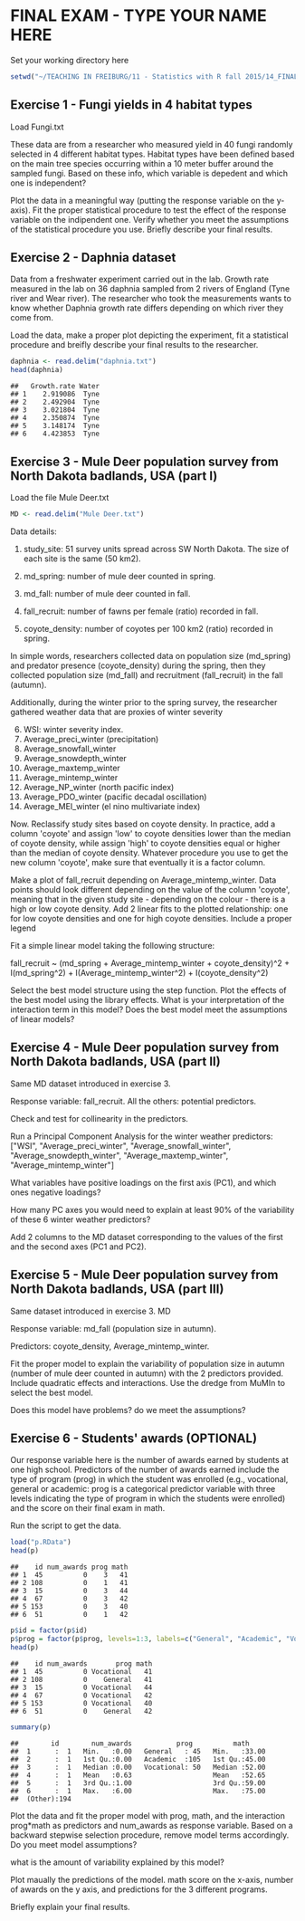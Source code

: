 # FINAL EXAM - TYPE YOUR NAME HERE

Set your working directory here

```r
setwd("~/TEACHING IN FREIBURG/11 - Statistics with R fall 2015/14_FINAL_EXAM")
```








## Exercise 1 - Fungi yields in 4 habitat types

Load Fungi.txt


These data are from a researcher who measured yield in 40 fungi randomly selected in 4 different habitat types. Habitat types have been defined based on the main tree species occurring within a 10 meter buffer around the sampled fungi. 
Based on these info, which variable is depedent and which one is independent?




Plot the data in a meaningful way (putting the response variable on the y-axis). 
Fit the proper statistical procedure to test the effect of the response variable on the indipendent one.
Verify whether you meet the assumptions of the statistical procedure you use. 
Briefly describe your final results.













## Exercise 2 - Daphnia dataset
Data from a freshwater experiment carried out in the lab.
Growth rate measured in the lab on 36 daphnia sampled from 2 rivers of England (Tyne river and Wear river). The researcher who took the measurements wants to know whether Daphnia growth rate differs depending on which river they come from. 

Load the data, make a proper plot depicting the experiment, fit a statistical procedure and breifly describe your final results to the researcher. 



```r
daphnia <- read.delim("daphnia.txt")
head(daphnia)
```

```
##   Growth.rate Water
## 1    2.919086  Tyne
## 2    2.492904  Tyne
## 3    3.021804  Tyne
## 4    2.350874  Tyne
## 5    3.148174  Tyne
## 6    4.423853  Tyne
```















## Exercise 3 - Mule Deer population survey from North Dakota badlands, USA (part I)

Load the file Mule Deer.txt

```r
MD <- read.delim("Mule Deer.txt")
```

Data details:

1) study_site: 51 survey units spread across SW North Dakota. The size of each site is the same (50 km2).

2) md_spring: number of mule deer counted in spring.

3) md_fall: number of mule deer counted in fall.

4) fall_recruit: number of fawns per female (ratio) recorded in fall. 

5) coyote_density: number of coyotes per 100 km2 (ratio) recorded in spring.            

In simple words, researchers collected data on population size (md_spring) and predator presence (coyote_density) during the spring, then they collected population size (md_fall) and recruitment (fall_recruit) in the fall (autumn). 

Additionally, during the winter prior to the spring survey, the researcher gathered weather data that are proxies of winter severity

6) WSI: winter severity index.                     
7) Average_preci_winter (precipitation)     
8) Average_snowfall_winter  
9) Average_snowdepth_winter
10) Average_maxtemp_winter   
11) Average_mintemp_winter   
12) Average_NP_winter (north pacific index)       
13) Average_PDO_winter (pacific decadal oscillation)      
14) Average_MEI_winter (el nino multivariate index)    

Now. 
Reclassify study sites based on coyote density. In practice, add a column 'coyote' and assign 'low' to coyote densities lower than the median of coyote density, while assign 'high' to coyote densities equal or higher than the median of coyote density. Whatever procedure you use to get the new column 'coyote', make sure that eventually it is a factor column.

Make a plot of fall_recruit depending on Average_mintemp_winter. Data points should look different depending on the value of the column 'coyote', meaning that in the given study site - depending on the colour - there is a high or low coyote density. Add 2 linear fits to the plotted relationship: one for low coyote densities and one for high coyote densities. Include a proper legend 




Fit a simple linear model taking the following structure: 

fall_recruit ~ (md_spring + Average_mintemp_winter + coyote_density)^2 + I(md_spring^2) + I(Average_mintemp_winter^2) + I(coyote_density^2)

Select the best model structure using the step function. 
Plot the effects of the best model using the library effects.
What is your interpretation of the interaction term in this model?
Does the best model meet the assumptions of linear models?















## Exercise 4 - Mule Deer population survey from North Dakota badlands, USA (part II)

Same MD dataset introduced in exercise 3.

Response variable: fall_recruit.
All the others: potential predictors. 

Check and test for collinearity in the predictors.




Run a Principal Component Analysis for the winter weather predictors:
["WSI", "Average_preci_winter", "Average_snowfall_winter", "Average_snowdepth_winter", "Average_maxtemp_winter", "Average_mintemp_winter"]


What variables have positive loadings on the first axis (PC1), and which ones negative loadings?

How many PC axes you would need to explain at least 90% of the variability of these 6 winter weather predictors? 

Add 2 columns to the MD dataset corresponding to the values of the first and the second axes (PC1 and PC2).












## Exercise 5 - Mule Deer population survey from North Dakota badlands, USA (part III) 
Same dataset introduced in exercise 3. MD


Response variable: md_fall (population size in autumn).

Predictors: coyote_density, Average_mintemp_winter.


Fit the proper model to explain the variability of population size in autumn (number of mule deer counted in autumn) with the 2 predictors provided. Include quadratic effects and interactions. Use the dredge from MuMIn to select the best model.




Does this model have problems? do we meet the assumptions?







## Exercise 6 - Students' awards (OPTIONAL)

Our response variable here is the number of awards earned by students at one high school. Predictors of the number of awards earned include the type of program (prog) in which the student was enrolled (e.g., vocational, general or academic: prog is a categorical predictor variable with three levels indicating the type of program in which the students were enrolled) and the score on their final exam in math.

Run the script to get the data.


```r
load("p.RData")
head(p)
```

```
##    id num_awards prog math
## 1  45          0    3   41
## 2 108          0    1   41
## 3  15          0    3   44
## 4  67          0    3   42
## 5 153          0    3   40
## 6  51          0    1   42
```

```r
p$id = factor(p$id)
p$prog = factor(p$prog, levels=1:3, labels=c("General", "Academic", "Vocational"))
head(p)
```

```
##    id num_awards       prog math
## 1  45          0 Vocational   41
## 2 108          0    General   41
## 3  15          0 Vocational   44
## 4  67          0 Vocational   42
## 5 153          0 Vocational   40
## 6  51          0    General   42
```

```r
summary(p)
```

```
##        id        num_awards           prog          math      
##  1      :  1   Min.   :0.00   General   : 45   Min.   :33.00  
##  2      :  1   1st Qu.:0.00   Academic  :105   1st Qu.:45.00  
##  3      :  1   Median :0.00   Vocational: 50   Median :52.00  
##  4      :  1   Mean   :0.63                    Mean   :52.65  
##  5      :  1   3rd Qu.:1.00                    3rd Qu.:59.00  
##  6      :  1   Max.   :6.00                    Max.   :75.00  
##  (Other):194
```

Plot the data and fit the proper model with prog, math, and the interaction prog*math as predictors and num_awards as response variable. Based on a backward stepwise selection procedure, remove model terms accordingly. 
Do you meet model assumptions?




what is the amount of variability explained by this model?



Plot maually the predictions of the model. 
math score on the x-axis, number of awards on the y axis, and predictions for the 3 different programs.




Briefly explain your final results. 



















